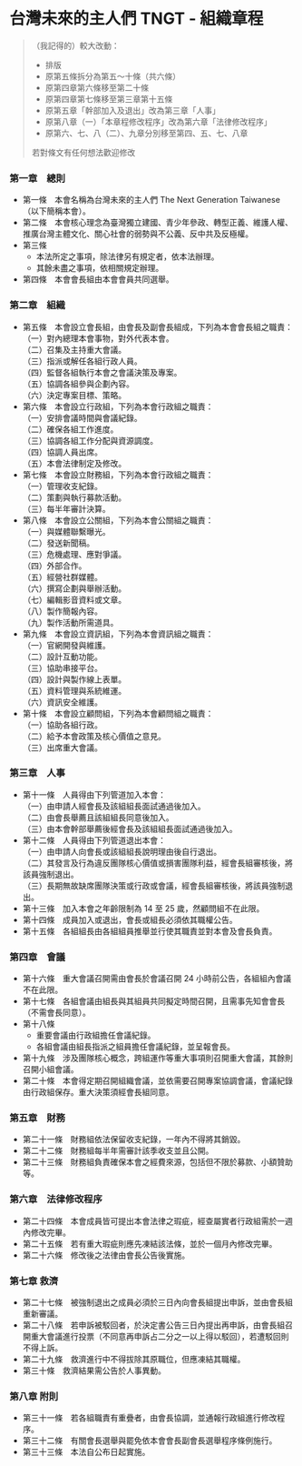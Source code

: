 # 台灣未來的主人們 TNGT - 組織章程
> （我記得的）較大改動：
> - 排版
> - 原第五條拆分為第五～十條（共六條）
> - 原第四章第六條移至第二十條
> - 原第四章第七條移至第三章第十五條
> - 原第五章「幹部加入及退出」改為第三章「人事」
> - 原第八章（一）「本章程修改程序」改為第六章「法律修改程序」
> - 原第六、七、八（二）、九章分別移至第四、五、七、八章
>
> 若對條文有任何想法歡迎修改

### 第一章　總則
- 第一條　本會名稱為台灣未來的主人們 The Next Generation Taiwanese（以下簡稱本會）。
- 第二條　本會核心理念為臺灣獨立建國、青少年參政、轉型正義、維護人權、推廣台灣主體文化、關心社會的弱勢與不公義、反中共及反極權。
- 第三條
  - 本法所定之事項，除法律另有規定者，依本法辦理。
  - 其餘未盡之事項，依相關規定辦理。
- 第四條　本會會長組由本會會員共同選舉。

### 第二章　組織
- 第五條　本會設立會長組，由會長及副會長組成，下列為本會會長組之職責：
<br/>（一）對內總理本會事物，對外代表本會。
<br/>（二）召集及主持重大會議。
<br/>（三）指派或解任各組行政人員。
<br/>（四）監督各組執行本會之會議決策及專案。
<br/>（五）協調各組參與企劃內容。
<br/>（六）決定專案目標、策略。
- 第六條　本會設立行政組，下列為本會行政組之職責：
<br/>（一）安排會議時間與會議紀錄。
<br/>（二）確保各組工作進度。
<br/>（三）協調各組工作分配與資源調度。
<br/>（四）協調人員出席。
<br/>（五）本會法律制定及修改。
- 第七條　本會設立財務組，下列為本會行政組之職責：
<br/>（一）管理收支紀錄。
<br/>（二）策劃與執行募款活動。
<br/>（三）每半年審計決算。
- 第八條　本會設立公關組，下列為本會公關組之職責：
<br/>（一）與媒體聯繫曝光。
<br/>（二）發送新聞稿。
<br/>（三）危機處理、應對爭議。
<br/>（四）外部合作。
<br/>（五）經營社群媒體。
<br/>（六）撰寫企劃與舉辦活動。
<br/>（七）編輯影音資料或文章。
<br/>（八）製作簡報內容。
<br/>（九）製作活動所需道具。
- 第九條　本會設立資訊組，下列為本會資訊組之職責：
<br/>（一）官網開發與維護。
<br/>（二）設計互動功能。
<br/>（三）協助串接平台。
<br/>（四）設計與製作線上表單。
<br/>（五）資料管理與系統維運。
<br/>（六）資訊安全維護。
- 第十條　本會設立顧問組，下列為本會顧問組之職責：
<br/>（一）協助各組行政。
<br/>（二）給予本會政策及核心價值之意見。
<br/>（三）出席重大會議。

### 第三章　人事
- 第十一條　人員得由下列管道加入本會：
<br/>（一）由申請人經會長及該組組長面試通過後加入。
<br/>（二）由會長舉薦且該組組長同意後加入。
<br/>（三）由本會幹部舉薦後經會長及該組組長面試通過後加入。
- 第十二條　人員得由下列管道退出本會：
<br/>（一）由申請人向會長或該組組長說明理由後自行退出。
<br/>（二）其發言及行為違反團隊核心價值或損害團隊利益，經會長組審核後，將該員強制退出。
<br/>（三）長期無故缺席團隊決策或行政或會議，經會長組審核後，將該員強制退出。
- 第十三條　加入本會之年齡限制為 14 至 25 歲，然顧問組不在此限。
- 第十四條　成員加入或退出，會長或組長必須依其職權公告。
- 第十五條　各組組長由各組組員推舉並行使其職責並對本會及會長負責。

### 第四章　會議
- 第十六條　重大會議召開需由會長於會議召開 24 小時前公告，各組組內會議不在此限。
- 第十七條　各組會議由組長與其組員共同擬定時間召開，且需事先知會會長（不需會長同意）。
- 第十八條
  - 重要會議由行政組擔任會議紀錄。
  - 各組會議由組長指派之組員擔任會議紀錄，並呈報會長。
- 第十九條　涉及團隊核心概念，跨組運作等重大事項則召開重大會議，其餘則召開小組會議。
- 第二十條　本會得定期召開組織會議，並依需要召開專案協調會議，會議紀錄由行政組保存。重大決策須經會長組同意。

### 第五章　財務
- 第二十一條　財務組依法保留收支紀錄，一年內不得將其銷毀。
- 第二十二條　財務組每半年需審計該季收支並且公開。
- 第二十三條　財務組負責確保本會之經費來源，包括但不限於募款、小額贊助等。

### 第六章　法律修改程序
- 第二十四條　本會成員皆可提出本會法律之瑕疵，經查屬實者行政組需於一週內修改完畢。
- 第二十五條　若有重大瑕疵則應先凍結該法條，並於一個月內修改完畢。
- 第二十六條　修改後之法律由會長公告後實施。

### 第七章  救濟
- 第二十七條　被強制退出之成員必須於三日內向會長組提出申訴，並由會長組重新審議。
- 第二十八條　若申訴被駁回者，於決定書公告三日內提出再申訴，由會長組召開重大會議進行投票（不同意再申訴占二分之一以上得以駁回），若遭駁回則不得上訴。
- 第二十九條　救濟進行中不得拔除其原職位，但應凍結其職權。
- 第三十條　救濟結果需公告於人事異動。

### 第八章  附則
- 第三十一條　若各組職責有重疊者，由會長協調，並通報行政組進行修改程序。
- 第三十二條　有關會長選舉與罷免依本會會長副會長選舉程序條例施行。
- 第三十三條　本法自公布日起實施。
